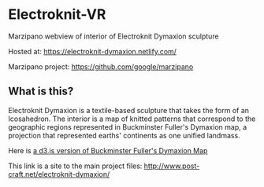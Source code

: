 # Electroknit-VR

Marzipano webview of interior of Electroknit Dymaxion sculpture

Hosted at:
https://electroknit-dymaxion.netlify.com/


Marzipano project:
https://github.com/google/marzipano

## What is this? 
Electroknit Dymaxion is a textile-based sculpture that takes the form of an Icosahedron. The interior is a map of knitted patterns that correspond to the geographic regions represented in Buckminster Fuller's Dymaxion map, a projection that represented earths' continents as one unified landmass.

Here is [a d3.js version of Buckminster Fuller's Dymaxion Map](https://observablehq.com/@remyhunt/dymaxion-fuller-airocean-projection-d3-sketching)

This link is a site to the main project files:
http://www.post-craft.net/electroknit-dymaxion/

